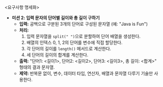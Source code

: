 <요구사항 명세화>
- **미션 2: 입력 문자의 단어별 길이와 총 길이 구하기**
    - **입력:** 공백으로 구분된 3개의 단어로 구성된 문자열 (예: "Java is Fun")
    - **처리:**
        1. 입력 문자열을 `split(" ")`으로 분할하여 단어 배열을 생성한다.
        2. 배열의 인덱스 0, 1, 2의 단어를 변수에 직접 할당한다.
        3. 각 단어의 길이를 `length()` 메서드로 계산한다.
        4. 세 단어의 길이의 합계를 계산한다.
    - **출력:** "단어1: <길이1>, 단어2: <길이2>, 단어3: <길이3>, 총 길이: <합계>" 형태의 결과 문자열.
    - **제약:** 반복문 없이, 변수, 데이터 타입, 연산자, 배열과 문자열 다루기 기술만 사용한다.